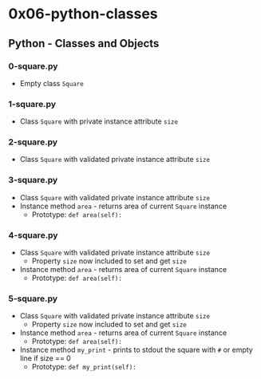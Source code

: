 # 0x06-python-classes

## Python - Classes and Objects
### 0-square.py
* Empty class `Square`

### 1-square.py
* Class `Square` with private instance attribute `size`

### 2-square.py
* Class `Square` with validated private instance attribute `size`

### 3-square.py
* Class `Square` with validated private instance attribute `size`
* Instance method `area` - returns area of current `Square` instance
  * Prototype: `def area(self):`

### 4-square.py
* Class `Square` with validated private instance attribute `size`
  * Property `size` now included to set and get `size`
* Instance method `area` - returns area of current `Square` instance
  * Prototype: `def area(self):`

### 5-square.py
* Class `Square` with validated private instance attribute `size`
  * Property `size` now included to set and get `size`
* Instance method `area` - returns area of current `Square` instance
  * Prototype: `def area(self):`
* Instance method `my_print` - prints to stdout the square with `#` or empty line if size == 0
  * Prototype: `def my_print(self):`
